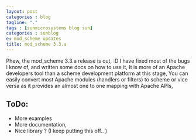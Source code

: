 ```yaml
---
layout: post
categories : blog
tagline: "."
tags : [sunmicrosystems blog sun]
categories : sunblog
e: mod_scheme updates
title: mod_scheme 3.3.a
---
```


Phew, the mod_scheme 3.3.a release is out, :D
I have fixed most of the bugs I know of, and written some docs on how to use it,
It is more of an Apache developers tool than a scheme development platform at
this stage, You can easily convert most Apache modules (handlers or filters) to
scheme or vice versa as it provides an almost one to one mapping with Apache
APIs,

## ToDo:

* More examples
* More documentation,
* Nice library ? (I keep putting this off.. )

